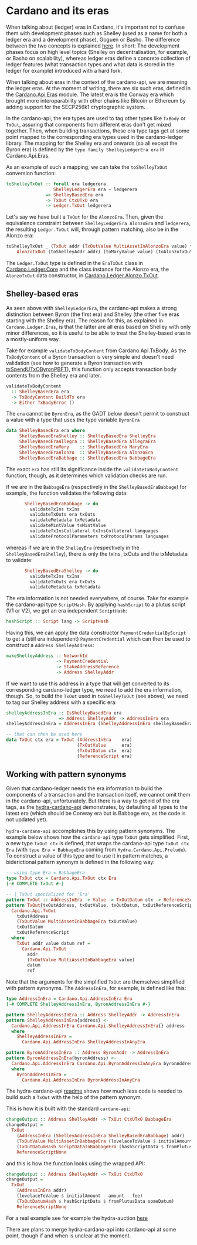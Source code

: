 # Cardano and its eras

When talking about (ledger) eras in Cardano, it's important not to confuse them with development phases such as Shelley (used as a name for both a ledger era and a development phase), Goguen or Basho. The difference between the two concepts is explained [here](https://docs.cardano.org/explore-cardano/eras-and-phases). In short: The development phases focus on high level topics (Shelley on decentralisation, for example, or Basho on scalability), whereas ledger eras define a concrete collection of ledger features (what transaction types and what data is stored in the ledger for example) introduced with a hard fork.

When talking about eras in the context of the cardano-api, we are meaning the ledger eras. At the moment of writing, there are six such eras, defined in the [Cardano.Api.Eras](https://github.com/input-output-hk/cardano-node/blob/master/cardano-api/src/Cardano/Api/Eras.hs) module. The latest era is the Conway era which brought more interoparability with other chains like Bitcoin or Ethereum by adding support for the SECP256k1 cryptographic system.

In the cardano-api, the era types are used to tag other types like `TxBody` or `TxOut`, assuring that components from different eras don't get mixed together. Then, when building transactions, these era type tags get at some point mapped to the corresponding era types used in the cardano-ledger library. The mapping for the Shelley era and onwards (so all except the Byron era) is defined by the `type family ShelleyLedgerEra era` in Cardano.Api.Eras.

As an example of such a mapping, we can take the `toShelleyTxOut` conversion function:

```haskell
toShelleyTxOut :: forall era ledgerera.
                  ShelleyLedgerEra era ~ ledgerera
               => ShelleyBasedEra era
               -> TxOut CtxUTxO era
               -> Ledger.TxOut ledgerera
```

Let's say we have built a `TxOut` for the `AlonzoEra`. Then, given the equivalence constraint between `ShelleyLedgerEra AlonzoEra` and `ledgerera`, the resulting `Ledger.TxOut` will, through pattern matching, also be in the Alonzo era: 

```haskell
toShelleyTxOut _ (TxOut addr (TxOutValue MultiAssetInAlonzoEra value) txoutdata _) =
    AlonzoTxOut (toShelleyAddr addr) (toMaryValue value) (toAlonzoTxOutDataHash txoutdata)
```

The `Ledger.TxOut` type is defined in the `EraTxOut` class in [Cardano.Ledger.Core](https://github.com/input-output-hk/cardano-ledger/blob/master/libs/cardano-ledger-core/src/Cardano/Ledger/Core.hs) and the class instance for the Alonzo era, the `AlonzoTxOut` data constructor, in [Cardano.Ledger.Alonzo.TxOut](https://github.com/input-output-hk/cardano-ledger/blob/master/eras/alonzo/impl/src/Cardano/Ledger/Alonzo/TxOut.hs).

## Shelley-based eras

As seen above with `ShelleyLedgerEra`, the cardano-api makes a strong distinction between Byron (the first era) and Shelley (the other five eras starting with the Shelley era).
The reason for this, as explained in `Cardano.Ledger.Eras`, is that the latter are all eras based on Shelley with only minor differences, so it is useful to be able to treat the Shelley-based eras in a mostly-uniform way.

Take for example `validateTxBodyContent` from Cardano.Api.TxBody. As the `TxBodyContent` of a Byron transaction is very simple and doesn't need validation (see how to generate a Byron transaction with [txSpendUTxOByronPBFT](https://github.com/input-output-hk/cardano-node/blob/master/cardano-cli/src/Cardano/CLI/Byron/Tx.hs#L186)), this function only accepts transaction body contents from the Shelley era and later.

```haskell
validateTxBodyContent
  :: ShelleyBasedEra era
  -> TxBodyContent BuildTx era
  -> Either TxBodyError ()
```

The `era` cannot be `ByronEra`, as the GADT below doesn't permit to construct a value with a type that uses the type variable `ByronEra`

```haskell
data ShelleyBasedEra era where
     ShelleyBasedEraShelley :: ShelleyBasedEra ShelleyEra
     ShelleyBasedEraAllegra :: ShelleyBasedEra AllegraEra
     ShelleyBasedEraMary    :: ShelleyBasedEra MaryEra
     ShelleyBasedEraAlonzo  :: ShelleyBasedEra AlonzoEra
     ShelleyBasedEraBabbage :: ShelleyBasedEra BabbageEra
```

The exact `era` has still its significance inside the `validateTxBodyContent` function, though, as it determines which validation checks are run.

If we are in the `BabbageEra` (respectively in the `ShelleyBasedEraBabbage`) for example, the function validates the following data:

```haskell
       ShelleyBasedEraBabbage -> do
         validateTxIns txIns
         validateTxOuts era txOuts
         validateMetadata txMetadata
         validateMintValue txMintValue
         validateTxInsCollateral txInsCollateral languages
         validateProtocolParameters txProtocolParams languages
```

whereas if we are in the `ShelleyEra` (respectively in the `ShelleyBasedEraShelley`), there is only the txIns, txOuts and the txMetadata to validate:

```haskell
       ShelleyBasedEraShelley -> do
         validateTxIns txIns
         validateTxOuts era txOuts
         validateMetadata txMetadata
```

The era information is not needed everywhere, of course. Take for example the cardano-api type `ScriptHash`. By applying `hashScript` to a plutus script (V1 or V2), we get an era independent `ScriptHash`:

```haskell
hashScript :: Script lang -> ScriptHash
```

Having this, we can apply the data constructor `PaymentCredentialByScript` to get a (still era independent) `PaymentCredential` which can then be used to construct a `Address ShelleyAddress`:

```haskell
makeShelleyAddress :: NetworkId
                   -> PaymentCredential
                   -> StakeAddressReference
                   -> Address ShelleyAddr
```

If we want to use this address in a type that will get converted to its corresponding cardano-ledger type, we need to add the era information, though. So, to build the `TxOut` used in `toShelleyTxOut` (see above), we need to tag our Shelley address with a specific era:

```haskell
shelleyAddressInEra :: IsShelleyBasedEra era
                    => Address ShelleyAddr -> AddressInEra era
shelleyAddressInEra = AddressInEra (ShelleyAddressInEra shelleyBasedEra)

-- that can then be used here
data TxOut ctx era = TxOut (AddressInEra    era)
                           (TxOutValue      era)
                           (TxOutDatum ctx  era)
                           (ReferenceScript era)
```

## Working with pattern synonyms

Given that cardano-ledger needs the era information to build the components of a transaction and the transaction itself, we cannot omit them in the cardano-api, unfortunately. But there is a way to get rid of the era tags, as the [hydra-cardano-api](https://github.com/input-output-hk/hydra/tree/master/hydra-cardano-api) demonstrates, by defaulting all types to the latest era (which should be Conway era but is Babbage era, as the code is not updated yet).

`hydra-cardano-api` accomplishes this by using pattern synonyms. The example below shows how the `cardano-api` type `TxOut` gets simplified. First, a new type `TxOut ctx` is defined, that wraps the cardano-api type `TxOut ctx Era` (with `type Era = BabbageEra` coming from `Hydra.Cardano.Api.Prelude`). To construct a value of this type and to use it in pattern matches, a biderictional pattern synonym is defined in the following way:

```haskell
-- using type Era = BabbageEra
type TxOut ctx = Cardano.Api.TxOut ctx Era
{-# COMPLETE TxOut #-}

-- | TxOut specialized for 'Era'
pattern TxOut :: AddressInEra -> Value -> TxOutDatum ctx -> ReferenceScript -> TxOut ctx
pattern TxOut{txOutAddress, txOutValue, txOutDatum, txOutReferenceScript} <-
  Cardano.Api.TxOut
    txOutAddress
    (TxOutValue MultiAssetInBabbageEra txOutValue)
    txOutDatum
    txOutReferenceScript
  where
    TxOut addr value datum ref =
      Cardano.Api.TxOut
        addr
        (TxOutValue MultiAssetInBabbageEra value)
        datum
        ref
```

Note that the arguments for the simplified `TxOut` are themselves simplified with pattern synonyms. The `AddressInEra`, for example, is defined like this:

```haskell
type AddressInEra = Cardano.Api.AddressInEra Era
{-# COMPLETE ShelleyAddressInEra, ByronAddressInEra #-}

pattern ShelleyAddressInEra :: Address ShelleyAddr -> AddressInEra
pattern ShelleyAddressInEra{address} <-
  Cardano.Api.AddressInEra Cardano.Api.ShelleyAddressInEra{} address
  where
    ShelleyAddressInEra =
      Cardano.Api.AddressInEra ShelleyAddressInAnyEra

pattern ByronAddressInEra :: Address ByronAddr -> AddressInEra
pattern ByronAddressInEra{byronAddress} <-
  Cardano.Api.AddressInEra Cardano.Api.ByronAddressInAnyEra byronAddress
  where
    ByronAddressInEra =
      Cardano.Api.AddressInEra ByronAddressInAnyEra
```

The hydra-cardano-api [readme](https://github.com/input-output-hk/hydra/blob/master/hydra-cardano-api/README.md) shows how much less code is needed to build such a `TxOut` with the help of the pattern synonym. 

This is how it is built with the standard `cardano-api`: 

```haskell
changeOutput :: Address ShelleyAddr -> TxOut CtxUTxO BabbageEra
changeOutput =
  TxOut
    (AddressInEra (ShelleyAddressInEra ShelleyBasedEraBabbage) addr)
    (TxOutValue MultiAssetInBabbageEra (lovelaceToValue $ initialAmount - amount - fee))
    (TxOutDatumHash ScriptDataInBabbageEra (hashScriptData $ fromPlutusData someDatum))
    ReferenceScriptNone
```

and this is how the function looks using the wrapped API:

```haskell
changeOutput :: Address ShelleyAddr -> TxOut CtxUTxO
changeOutput =
  TxOut
    (AddressInEra addr)
    (lovelaceToValue $ initialAmount - amount - fee)
    (TxOutDatumHash $ hashScriptData $ fromPlutusData someDatum)
    ReferenceScriptNone
```

For a real example see for example the hydra-auction [here](https://github.com/mlabs-haskell/hydra-auction/blob/staging/src/HydraAuction/Tx/Escrow.hs#L86)

There are plans to merge hydra-cardano-api into cardano-api at some point, though if and when is unclear at the moment.
